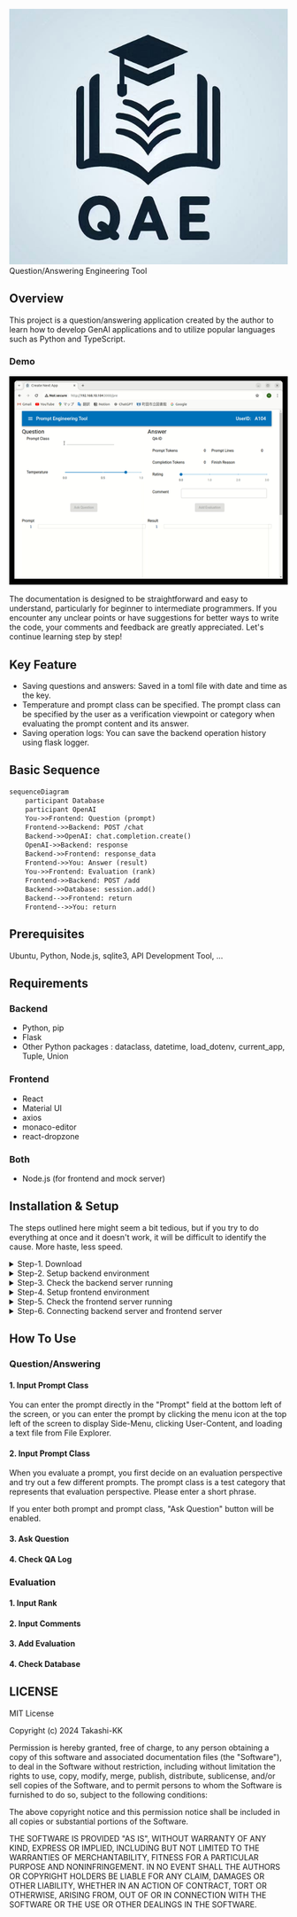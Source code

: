 ![xxx](./images/QAE.png)
Question/Answering Engineering Tool

## Overview

This project is a question/answering application created by the author to learn how to develop GenAI applications and to utilize popular languages such as Python and TypeScript.

### Demo

![Demo](./images/sample01.gif)

The documentation is designed to be straightforward and easy to understand, particularly for beginner to intermediate programmers. If you encounter any unclear points or have suggestions for better ways to write the code, your comments and feedback are greatly appreciated. Let's continue learning step by step!

## Key Feature

- Saving questions and answers: Saved in a toml file with date and time as the key.
- Temperature and prompt class can be specified. The prompt class can be specified by the user as a verification viewpoint or category when evaluating the prompt content and its answer.
- Saving operation logs: You can save the backend operation history using flask logger.

## Basic Sequence

```mermaid
sequenceDiagram
    participant Database
    participant OpenAI
    You->>Frontend: Question (prompt)
    Frontend->>Backend: POST /chat
    Backend->>OpenAI: chat.completion.create()
    OpenAI->>Backend: response
    Backend->>Frontend: response_data
    Frontend->>You: Answer (result)
    You->>Frontend: Evaluation (rank)
    Frontend->>Backend: POST /add
    Backend->>Database: session.add()
    Backend-->>Frontend: return
    Frontend-->>You: return
```

## Prerequisites

Ubuntu, Python, Node.js, sqlite3, API Development Tool, ...

## Requirements

### Backend

- Python, pip
- Flask
- Other Python packages : dataclass, datetime, load_dotenv, current_app, Tuple, Union

### Frontend

- React
- Material UI
- axios
- monaco-editor
- react-dropzone

### Both

- Node.js (for frontend and mock server)

## Installation & Setup

The steps outlined here might seem a bit tedious, but if you try to do everything at once and it doesn't work, it will be difficult to identify the cause. More haste, less speed.

<details>
<summary>Step-1. Download</summary>

### Step-1. Download

Create your project directory and download programs.

```
$ mkdir (your_project)
$ cd (your_project)
$ git clone https://xxxxx
```

</details>

<details>
<summary>Step-2. Setup backend environment</summary>

### Step-2. Setup backend environment

#### 1. Python(venv)

First, create a python virtual environment.

**install**

```
$ cd backend
$ sudo apt install python3.10-venv
```

**create virtual environmnets**

```
$ python -m venv .venv
```

**activate**
Depending on your environment, when you run the following command, your command prompt will probably change to "(.venv)$"

```
$ . .venv/bin/activate
```

#### 2. Python Package

Next, install the packages defined in requirements.txt

```
(.venv)$ pip freeze -r requirements.txt
```

#### 3. Create directories

Next, create three directories required for starting the backend server. These directories names ca be changed with environment variables.

```
(.venv)$ mkdir log
(.venv)$ mkdir qa_db
(.venv)$ mkdir qa_log
```

#### 4. Modify environment variables

Next, set the environment variables to complete the setup procedure. Modify the downloaded .env file. The OPENAI_API_KEY written in file is incomplete. Set the correct key.

#### 5. Create database and table

Run this command. Then, use the sqlite3 command to see if the table was created.

```
(.venv)$ python pre_setup.py
...
(.venv)$ sqlite3 qa_db/qae.db
sqlite> .tables
evaluation
sqlite> .schema evaluation
CREATE TABLE evaluation (
	id INTEGER NOT NULL,
	qa_id VARCHAR NOT NULL,
	lines INTEGER NOT NULL,
	prompt_class VARCHAR NOT NULL,
	temperature FLOAT NOT NULL,
	completion_tokens INTEGER NOT NULL,
	prompt_tokens INTEGER NOT NULL,
	rating FLOAT NOT NULL,
	comment VARCHAR NOT NULL,
	PRIMARY KEY (id)
);
sqlite>
```

</details>

<details>
<summary>Step-3. Check the backend server running</summary>

### Step-3. Check the backend server running

#### 1. run the application

To run the application, use the flask command.

```
(.venv)$ flask run
 * Debug mode: off
WARNING: This is a development server. Do not use it in a production deployment. Use a production WSGI server instead.
 * Running on http://127.0.0.1:5000
Press CTRL+C to quit

```

#### 2. Sending POST request

Let's try to see if the backend server can actually receive a POST request. For example, you can use Thunder Client, and use the json data from "backend/apitest/req_post_chat.json".

- URL: http://localhost:5000/chat
- Method: POST
- Json Data: see below

```json
{
  "system_content": "You are a helpful assistant.",
  "user_content": "Please tell me briefly about Python's dataclass.",
  "temperature": 0.8,
  "prompt_class": "Class-A",
  "user_id": "A123"
}
```

After you click the "Send" button, make sure you see a response with status 200.

![Post Chat](./images/post_chat.png)

</details>

<details>
<summary>Step-4. Setup frontend environment</summary>

### Step-4. Setup frontend environment

#### 1. Node.js Package

Install the required Node.js packages base on the downloaded package.json.

```
$ cd (your-project)/frontend
$ npm install
```

#### 2. Modify environment variables

This may not be necessary if you have followed this guide. Adjust the ".env.local" file according to your environment.

[.env.local]

```
NEXT_PUBLIC_API_SERVER_URL=http://localhost:3001
NEXT_PUBLIC_SYSTEM_CONTENT="You are a helpful assistant."
NEXT_PUBLIC_MAX_PROMPT_FILESIZE=100000

```

Note: Details will be explained in the steps below, but to verify the operation step-by-step, specify the URL of the mock server in NEXT_PUBLIC_API_SERVER_URL.

#### 3. Setting up permissions on a script

Set the permissions for the shell script get_ip.sh used in npm-scripts.

```
$ chmod +x get_ip.sh
```

</details>
<details>
<summary>Step-5. Check the frontend server running</summary>

### Step-5. Check the frontend server running

#### 1. Start mock server

Install the required packages for mock server.

```
$ cd (your-project)/back_mock
$ npm install
```

#### 2. Run the mock server

Run the mock server. A log file named mock.log will be created in the current directory.

```
$ node mock.js
```

#### 3. Run the frontend server

Run the frontend server.

```
$ cd (your-project)/frontend
$ npm run dev
```

The following messages will be output to the console log:

```
> qae_app@0.1.0 dev
> npm run set-ip-and-dev


> qae_app@0.1.0 set-ip-and-dev
> IP=$(npm run get-ip --silent) && next dev -H $IP

  ▲ Next.js 14.2.3
  - Local:        http://192.168.10.104:3000
  - Network:      http://192.168.10.104:3000
  - Environments: .env.local

 ✓ Starting...
 ✓ Ready in 2s
```

#### 4. Launching browser

Start the browser by specifying the IP address output to the console.log.

(top display capture)

#### 5. xxxx

Once the screen opens, enter the following items and click the "Ask Question" button.

- Prompt Class: Test-Pattern-A1
- Prompt: How's it going?

(display image)

It's OK if a response message is displayed on the right side of the screen as shown below.

(display image)

</details>

<details>
<summary>Step-6. Connecting backend server and frontend server</summary>

### Step-6. Connecting backend server and frontend server

Finally, the last step is to rewrite the frontend environment definition to connect to a real backend server instead of a mock one.

[.env.local]

```
NEXT_PUBLIC_API_SERVER_URL=http://localhost:5000
NEXT_PUBLIC_SYSTEM_CONTENT="You are a helpful assistant."
NEXT_PUBLIC_MAX_PROMPT_FILESIZE=100000

```

Restart the frontend server, open the browser, and try operating the screen in the same way as before.

(image)

Make sure you get a response from OpenAI, not a fiexed message from a mock.

</details>

## How To Use

### Question/Answering

#### 1. Input Prompt Class

You can enter the prompt directly in the "Prompt" field at the bottom left of the screen, or you can enter the prompt by clicking the menu icon at the top left of the screen to display Side-Menu, clicking User-Content, and loading a text file from File Explorer.

#### 2. Input Prompt Class

When you evaluate a prompt, you first decide on an evaluation perspective and try out a few different prompts. The prompt class is a test category that represents that evaluation perspective. Please enter a short phrase.

If you enter both prompt and prompt class, "Ask Question" button will be enabled.

#### 3. Ask Question

#### 4. Check QA Log

### Evaluation

#### 1. Input Rank

#### 2. Input Comments

#### 3. Add Evaluation

#### 4. Check Database

## LICENSE

MIT License

Copyright (c) 2024 Takashi-KK

Permission is hereby granted, free of charge, to any person obtaining a copy
of this software and associated documentation files (the "Software"), to deal
in the Software without restriction, including without limitation the rights
to use, copy, modify, merge, publish, distribute, sublicense, and/or sell
copies of the Software, and to permit persons to whom the Software is
furnished to do so, subject to the following conditions:

The above copyright notice and this permission notice shall be included in all
copies or substantial portions of the Software.

THE SOFTWARE IS PROVIDED "AS IS", WITHOUT WARRANTY OF ANY KIND, EXPRESS OR
IMPLIED, INCLUDING BUT NOT LIMITED TO THE WARRANTIES OF MERCHANTABILITY,
FITNESS FOR A PARTICULAR PURPOSE AND NONINFRINGEMENT. IN NO EVENT SHALL THE
AUTHORS OR COPYRIGHT HOLDERS BE LIABLE FOR ANY CLAIM, DAMAGES OR OTHER
LIABILITY, WHETHER IN AN ACTION OF CONTRACT, TORT OR OTHERWISE, ARISING FROM,
OUT OF OR IN CONNECTION WITH THE SOFTWARE OR THE USE OR OTHER DEALINGS IN THE
SOFTWARE.
